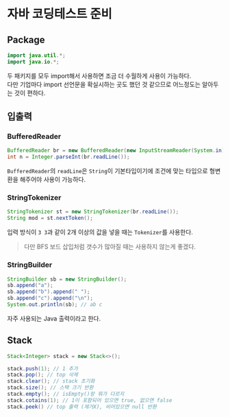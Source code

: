 # 자바 코딩테스트 준비
## Package
```java
import java.util.*;
import java.io.*;
```
두 패키지를 모두 import해서 사용하면 조금 더 수월하게 사용이 가능하다.  
다만 기업마다 import 선언문을 확실시하는 곳도 했던 것 같으므로 어느정도는 알아두는 것이 편하다.

## 입출력
### BufferedReader
```java
BufferedReader br = new BufferedReader(new InputStreamReader(System.in));
int n = Integer.parseInt(br.readLine());
```
`BufferedReader`의 `readLine`은 `String`이 기본타입이기에 조건에 맞는 타입으로 형변환을 해주어야 사용이 가능하다.

### StringTokenizer
```java
StringTokenizer st = new StringTokenizer(br.readLine());
String mod = st.nextToken();
```
입력 방식이 `3 3`과 같이 2개 이상의 값을 넣을 때는 `Tokenizer`를 사용한다.  
> 다만 BFS 보드 삽입처럼 갯수가 많아질 때는 사용하지 않는게 좋겠다.  

### StringBuilder
```java
StringBuilder sb = new StringBuilder();
sb.append("a");
sb.append("b").append(" ");
sb.append("c").append("\n");
System.out.println(sb); // ab c
```
자주 사용되는 Java 출력이라고 한다.

## Stack
```java
Stack<Integer> stack = new Stack<>();

stack.push(1); // 1 추가
stack.pop(); // top 삭제
stack.clear(); // stack 초기화
stack.size(); // 스택 크기 반환
stack.empty(); // isEmpty()랑 뭐가 다르지
stack.cotains(1); // 1이 포함되어 있으면 true, 없으면 false
stack.peek() // top 출력 (제거X), 비어있으면 null 반환
```